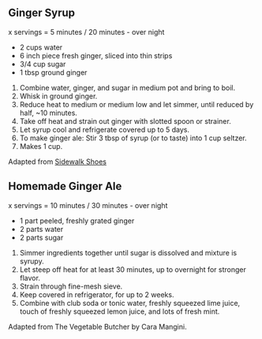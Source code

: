## Ginger Syrup

x servings = 5 minutes / 20 minutes - over night

* 2 cups water
* 6 inch piece fresh ginger, sliced into thin strips
* 3/4 cup sugar
* 1 tbsp ground ginger

1. Combine water, ginger, and sugar in medium pot and bring to boil.
2. Whisk in ground ginger.
3. Reduce heat to medium or medium low and let simmer, until reduced by half, ~10 minutes.
4. Take off heat and strain out ginger with slotted spoon or strainer.
5. Let syrup cool and refrigerate covered up to 5 days.
6. To make ginger ale: Stir 3 tbsp of syrup (or to taste) into 1 cup seltzer.
7. Makes 1 cup.

Adapted from [Sidewalk Shoes](https://www.sidewalkshoes.com/ginger-syrup-for-homemade-ginger-ale/#wprm-recipe-container-23468)

## Homemade Ginger Ale

x servings = 10 minutes / 30 minutes - over night

* 1 part peeled, freshly grated ginger
* 2 parts water
* 2 parts sugar

1. Simmer ingredients together until sugar is dissolved and mixture is syrupy.
2. Let steep off heat for at least 30 minutes, up to overnight for stronger flavor.
3. Strain through fine-mesh sieve.
4. Keep covered in refrigerator, for up to 2 weeks.
5. Combine with club soda or tonic water, freshly squeezed lime juice, touch of freshly squeezed lemon juice, and lots of fresh mint.

Adapted from The Vegetable Butcher by Cara Mangini.
